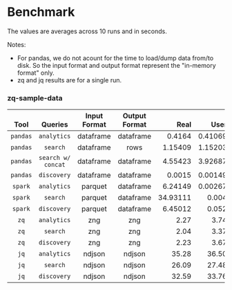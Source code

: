 Benchmark
==

The values are averages across 10 runs and in seconds.

Notes:
* For pandas, we do not acount for the time to load/dump data from/to disk. So the input format and output format represent the "in-memory format" only.
* zq and jq results are for a single run.

### zq-sample-data
|**<br>Tool**|**<br>Queries**|**Input<br>Format**|**Output<br>Format**|**<br>Real**|**<br>User**|**<br>Sys**|
|:----------:|:---------------:|:-----------------:|:------------------:|-----------:|-----------:|----------:|
| `pandas` | `analytics` | dataframe | dataframe | 0.4164 | 0.41069 | 0.00563 |
| `pandas` | `search` | dataframe | rows | 1.15409 | 1.15203 | 0.00147 |
| `pandas` | `search w/ concat` | dataframe | dataframe | 4.55423 | 3.92687 | 0.62559 |
| `pandas` | `discovery` | dataframe | dataframe | 0.0015 | 0.00149 | 0.00001 |
| `spark` | `analytics` | parquet | dataframe | 6.24149 | 0.00267| 0.00133 |
| `spark` | `search` | parquet | dataframe | 34.93111 | 0.004 | 0.00133 |
| `spark` | `discovery` | parquet | dataframe | 6.45012 | 0.052 | 0.004 |
| `zq` | `analytics` | zng | zng | 2.27 | 3.74 | 0.09 |
| `zq` | `search` | zng | zng | 2.04 | 3.37 | 0.13 |
| `zq` | `discovery` | zng | zng | 2.23 | 3.67 | 0.10 |
| `jq` | `analytics` | ndjson | ndjson | 35.28 | 36.50 | 2.72 |
| `jq` | `search` | ndjson | ndjson | 26.09 | 27.48 | 2.61 |
| `jq` | `discovery` | ndjson | ndjson | 32.59 | 33.76 | 2.80 |

